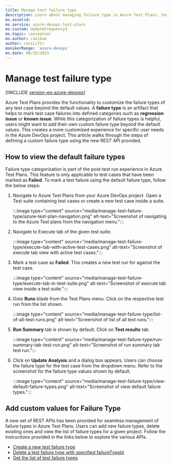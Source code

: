 ```yaml
---
title: Manage test failure type
description: Learn about managing failure type in Azure Test Plans. You can add, remove or edit the default test failure types.
ms.assetid: 
ms.service: azure-devops-test-plans
ms.custom: UpdateFrequency3
ms.topic: conceptual
ms.author: ravikum
author: raviLiftr
monikerRange: 'azure-devops'
ms.date: 08/25/2023
---
```


# Manage test failure type

[!INCLUDE [version-eq-azure-devops](../includes/version-eq-azure-devops.md)] 

Azure Test Plans provides the functionality to customize the failure types of any test case beyond the default values. A **failure type** is an artifact that helps to mark test case failures into defined categories such as **regression issue** or **known issue**. While this categorization of failure types is helpful, users might want to add their own custom failure type beyond the default values. This creates a more customized experience for specific user needs in the Azure DevOps project. This article walks through the steps of defining a custom failure type using the new REST API provided. 

## How to view the default failure types

Failure type categorization is part of the post-test run experience in Azure Test Plans. This feature is only applicable to test cases that have been marked as **Failed**. To mark a test failure using the default failure type, follow the below steps:

1. Navigate to Azure Test Plans from your Azure DevOps project. Open a Test suite containing test cases or create a new test case inside a suite.

   :::image type="content" source="media/manage-test-failure-type/azure-test-plan-navigation.png" alt-text="Screenshot of navigating to the Azure Test plans from the navigation menu.":::

2. Navigate to Execute tab of the given test suite.

   :::image type="content" source="media/manage-test-failure-type/execute-tab-with-active-test-cases.png" alt-text="Screenshot of execute tab view with active test cases.":::

3. Mark a test case as **Failed**. This creates a new test run for against the test case.

   :::image type="content" source="media/manage-test-failure-type/execute-tab-in-test-suite.png" alt-text="Screenshot of execute tab view inside a test suite.":::

4. Goto **Runs** blade from the Test Plans menu. Click on the respective test run from the list shown. 

   :::image type="content" source="media/manage-test-failure-type/list-of-all-test-runs.png" alt-text="Screenshot of list of all test runs.":::

5. **Run Summary** tab is shown by default. Click on **Test results** tab.

   :::image type="content" source="media/manage-test-failure-type/run-summary-tab-test-run.png" alt-text="Screenshot of run summary tab test run.":::

6. Click on **Update Analysis** and a dialog box appears. Users can choose the failure type for the test case from the dropdown menu. Refer to the screenshot for the failure type values shown by default.

   :::image type="content" source="media/manage-test-failure-type/view-default-failure-types.png" alt-text="Screenshot of view default failure types.":::
  
## Add custom values for Failure Type

A new set of REST APIs has been provided for seamless management of failure types in Azure Test Plans. Users can add new failure types, delete existing ones and view the list of failure types for a given project.
Follow the instructions provided in the links below to explore the various APIs.

* [Create a new test failure type](/rest/api/azure/devops/testresults/testfailuretype/create)
* [Delete a test failure type with specified failureTypeId](/rest/api/azure/devops/testresults/testfailuretype/delete)
* [Get the list of test failure types](/rest/api/azure/devops/testresults/testfailuretype/list)
